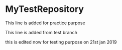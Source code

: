 # MyTestRepository


This line is added for practice purpose


This line is added from test branch


this is edited now for testing purpose on 21st jan 2019
